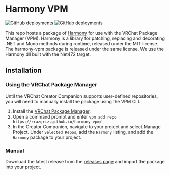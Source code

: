 # Harmony VPM

![GitHub deployments](https://img.shields.io/github/deployments/rrazgriz/harmony-vpm/github-pages?label=Build%20Release)
![GitHub deployments](https://img.shields.io/github/deployments/rrazgriz/harmony-vpm/github-pages?label=Build%20Repo%20Listing)

This repo hosts a package of [Harmony](https://github.com/pardeike/Harmony) for use with the VRChat Package Manager (VPM). Harmony is a library for patching, replacing and decorating .NET and Mono methods during runtime, released under the MIT license. The harmony-vpm package is released under the same license. We use the Harmony dll built with the Net472 target.

## Installation

### Using the VRChat Package Manager

Until the VRChat Creator Companion supports user-defined repositories, you will need to manually install the package using the VPM CLI.

1. Install the [VRChat Package Manager](https://vcc.docs.vrchat.com/vpm/cli/#installation--updating).
2. Open a command prompt and enter `vpm add repo https://rrazgriz.github.io/harmony-vpm/`
3. In the Creator Companion, navigate to your project and select Manage Project. Under `Selected Repos`, add the `Harmony` listing, and add the `Harmony` package to your project.

### Manual

Download the latest release from the [releases page](https://github.com/rrazgriz/harmony-vpm/releases/) and import the package into your project.